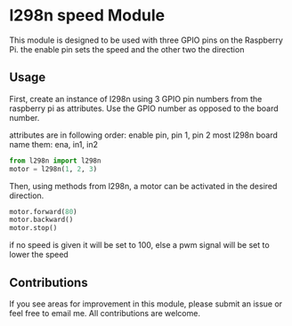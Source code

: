 # l298n speed Module
This module is designed to be used with three GPIO pins on the Raspberry Pi.
the enable pin sets the speed and the other two the direction

## Usage
First, create an instance of l298n using 3 GPIO pin numbers from the raspberry pi as
attributes. Use the GPIO number as opposed to the board number.

attributes are in following order: enable pin, pin 1, pin 2
most l298n board name them: ena, in1, in2

```python
from l298n import l298n
motor = l298n(1, 2, 3)
```

Then, using methods from l298n, a motor can be activated in the desired direction.
```python
motor.forward(80)
motor.backward()
motor.stop()
```
if no speed is given it will be set to 100, else a pwm signal will be set to lower the speed


## Contributions
If you see areas for improvement in this module, please submit an issue or
feel free to email me. All contributions are welcome.
